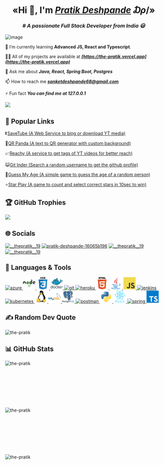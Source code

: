 <h1 align="center" >«Hi 👋, I'm <i><a href="https://the-pratik.github.io/the-pratik/">Pratik Deshpande</a> ₯</i>/»</h1>
<h3 align="center"><i># A passionate Full Stack Developer from India 😃</i></h3>

<img alt="image" align="center" src="https://github.com/the-pratik/the-pratik/assets/66945794/20b8d8a4-5362-44e0-b720-c656e0e7d1b4">

🌱 I’m currently learning <b>Advanced JS, React and Typescript</b>.

👨‍💻 All of my projects are available at <i><b>[https://the-pratik.vercel.app](https://the-pratik.vercel.app) </b></i>

💬 Ask me about <i><b>Java, React, Spring Boot, Postgres</b></i>

📫 How to reach me <i><b>sanketdeshpande68@gmail.com</b></i>

⚡ Fun fact <i><b>You can find me at 127.0.0.1</b></i>

[![](https://visitcount.itsvg.in/api?id=the-pratik&icon=6&color=6)](https://visitcount.itsvg.in)

## 🎁 Popular Links

⏬[SaveTube (A Web Service to bing or download YT media)](https://save-tube.vercel.app/)

🐼[QR Panda (A text to QR generator with custom background)](https://qr-panda.vercel.app/)

📈[Reachy (A service to get tags of YT videos for better reach)](https://reachy.vercel.app/)

😺[Git Inder (Search a random username to get the github profile)](https://git-inder.vercel.app/)

🤔[Guess My Age (A simple game to guess the age of a random person)](https://guess-age.vercel.app/)

⭐[Star Play (A game to count and select correct stars in 10sec to win)](https://star-play.vercel.app/)

## 🏆 GitHub Trophies

![](https://github-profile-trophy.vercel.app/?username=the-pratik&theme=radical&no-frame=false&no-bg=false&margin-w=4)

## 🌐 Socials

<p align="left">
    <a href="https://twitter.com/__thepratik__19" target="blank"><img align="center" src="https://img.shields.io/badge/Twitter-1DA1F2?style=for-the-badge&logo=twitter&logoColor=white" alt="__thepratik__19" /></a>
    <a href="https://linkedin.com/in/pratik-deshpande-16065b196" target="blank"><img align="center" src="https://img.shields.io/badge/LinkedIn-0077B5?style=for-the-badge&logo=linkedin&logoColor=white" alt="pratik-deshpande-16065b196" /></a>
    <a href="https://instagram.com/__thepratik__19" target="blank"><img align="center" src="https://img.shields.io/badge/Instagram-E4405F?style=for-the-badge&logo=instagram&logoColor=white" alt="__thepratik__19" /></a>
    <a href="https://www.hackerrank.com/__thepratik__19" target="blank"><img align="center" src="https://img.shields.io/badge/-Hackerrank-2EC866?style=for-the-badge&logo=HackerRank&logoColor=white" alt="__thepratik__19" /></a>
</p>

## 🤖 Languages & Tools

<p>
<a
href="https://azure.microsoft.com/en-in/"
target="_blank"
rel="noreferrer"
>
<img
  src="https://www.vectorlogo.zone/logos/microsoft_azure/microsoft_azure-icon.svg"
  alt="azure"
  width="40"
  height="40"
/>
</a>
<a href="https://nodejs.org" target="_blank" rel="noreferrer">
<img
  src="https://raw.githubusercontent.com/devicons/devicon/master/icons/nodejs/nodejs-original-wordmark.svg"
  alt="nodejs"
  width="40"
  height="40"
/>
</a>
<a href="https://www.w3schools.com/css/" target="_blank" rel="noreferrer">
<img
  src="https://raw.githubusercontent.com/devicons/devicon/master/icons/css3/css3-original-wordmark.svg"
  alt="css3"
  width="40"
  height="40"
/>
</a>
<a href="https://www.docker.com/" target="_blank" rel="noreferrer">
<img
  src="https://raw.githubusercontent.com/devicons/devicon/master/icons/docker/docker-original-wordmark.svg"
  alt="docker"
  width="40"
  height="40"
/>
</a>
<a href="https://git-scm.com/" target="_blank" rel="noreferrer">
<img
  src="https://www.vectorlogo.zone/logos/git-scm/git-scm-icon.svg"
  alt="git"
  width="40"
  height="40"
/>
</a>
<a href="https://heroku.com" target="_blank" rel="noreferrer">
<img
  src="https://www.vectorlogo.zone/logos/heroku/heroku-icon.svg"
  alt="heroku"
  width="40"
  height="40"
/>
</a>
<a href="https://www.w3.org/html/" target="_blank" rel="noreferrer">
<img
  src="https://raw.githubusercontent.com/devicons/devicon/master/icons/html5/html5-original-wordmark.svg"
  alt="html5"
  width="40"
  height="40"
/>
</a>
<a href="https://www.java.com" target="_blank" rel="noreferrer">
<img
  src="https://raw.githubusercontent.com/devicons/devicon/master/icons/java/java-original.svg"
  alt="java"
  width="40"
  height="40"
/>
</a>
<a
href="https://developer.mozilla.org/en-US/docs/Web/JavaScript"
target="_blank"
rel="noreferrer"
>
<img
  src="https://raw.githubusercontent.com/devicons/devicon/master/icons/javascript/javascript-original.svg"
  alt="javascript"
  width="40"
  height="40"
/>
</a>
<a href="https://www.jenkins.io" target="_blank" rel="noreferrer">
<img
  src="https://www.vectorlogo.zone/logos/jenkins/jenkins-icon.svg"
  alt="jenkins"
  width="40"
  height="40"
/>
</a>
<a href="https://kubernetes.io" target="_blank" rel="noreferrer">
<img
  src="https://www.vectorlogo.zone/logos/kubernetes/kubernetes-icon.svg"
  alt="kubernetes"
  width="40"
  height="40"
/>
</a>
<a href="https://www.linux.org/" target="_blank" rel="noreferrer">
<img
  src="https://raw.githubusercontent.com/devicons/devicon/master/icons/linux/linux-original.svg"
  alt="linux"
  width="40"
  height="40"
/>
</a>
<a href="https://www.mysql.com/" target="_blank" rel="noreferrer">
<img
  src="https://raw.githubusercontent.com/devicons/devicon/master/icons/mysql/mysql-original-wordmark.svg"
  alt="mysql"
  width="40"
  height="40"
/>
</a>
<a href="https://www.postgresql.org" target="_blank" rel="noreferrer">
<img
  src="https://raw.githubusercontent.com/devicons/devicon/master/icons/postgresql/postgresql-original-wordmark.svg"
  alt="postgresql"
  width="40"
  height="40"
/>
</a>
<a href="https://postman.com" target="_blank" rel="noreferrer">
<img
  src="https://www.vectorlogo.zone/logos/getpostman/getpostman-icon.svg"
  alt="postman"
  width="40"
  height="40"
/>
</a>
<a href="https://www.python.org" target="_blank" rel="noreferrer">
<img
  src="https://raw.githubusercontent.com/devicons/devicon/master/icons/python/python-original.svg"
  alt="python"
  width="40"
  height="40"
/>
</a>
<a href="https://reactjs.org/" target="_blank" rel="noreferrer">
<img
  src="https://raw.githubusercontent.com/devicons/devicon/master/icons/react/react-original-wordmark.svg"
  alt="react"
  width="40"
  height="40"
/>
</a>
<a href="https://spring.io/" target="_blank" rel="noreferrer">
<img
  src="https://www.vectorlogo.zone/logos/springio/springio-icon.svg"
  alt="spring"
  width="40"
  height="40"
/>
</a>
<a
href="https://www.typescriptlang.org/"
target="_blank"
rel="noreferrer"
>
<img
  src="https://raw.githubusercontent.com/devicons/devicon/master/icons/typescript/typescript-original.svg"
  alt="typescript"
  width="40"
  height="40"
/>
</a>
</p>

## ✍️ Random Dev Quote

<p style="margin: 0 auto"><img align="center" src="https://quotes-github-readme.vercel.app/api?type=vetical&theme=radical" alt="the-pratik" /></p>

## 📊 GitHub Stats

<p><img align="left" width="300" height="150px" src="https://github-readme-stats.vercel.app/api?username=the-pratik&theme=radical&hide_border=false&include_all_commits=true&count_private=true" alt="the-pratik" /></p>

<p><img align="left" width="300" height="150px" src="https://github-readme-streak-stats.herokuapp.com/?user=the-pratik&theme=radical&hide_border=false" alt="the-pratik" /></p>

<p><img align="left" width="300" height="150px" src="https://github-readme-stats.vercel.app/api/top-langs/?username=the-pratik&theme=radical&hide_border=false&include_all_commits=true&count_private=true&layout=compact" alt="the-pratik" /></p>
